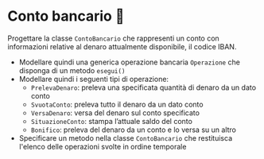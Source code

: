 # Conto bancario 🛵

Progettare la classe `ContoBancario` che rappresenti un
conto con informazioni relative al denaro attualmente
disponibile, il codice IBAN.

- Modellare quindi una generica operazione bancaria
  `Operazione` che disponga di un metodo `esegui()`
- Modellare quindi i seguenti tipi di operazione:
  - `PrelevaDenaro`: preleva una specificata quantità di denaro da un
  dato conto
  - `SvuotaConto`: preleva tutto il denaro da un dato conto
  - `VersaDenaro`: versa del denaro sul conto specificato
  - `SituazioneConto`: stampa l’attuale saldo del conto
  - `Bonifico`: preleva del denaro da un conto e lo versa su un altro
- Specificare un metodo nella classe `ContoBancario` che
restituisca l'elenco delle operazioni svolte in ordine temporale